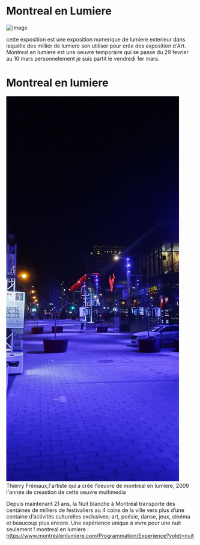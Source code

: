 # Montreal en Lumiere

![image]([https://github.com/djalilt/DjalilT-H24_V11_inspirations_TAIBI/assets/143510866/01189c4a-cd8c-4cb5-a7ef-16f9402173c9(https://github.com/djalilt/DjalilTH24_V11_inspirations_TAIBI/blob/main/Visite%20individuelle/20240301_224243.jpg?raw=true))

cette exposition est une exposition numerique de lumiere exterieur dans laquelle des millier de lumiere son utiliser pour crée des exposition d'Art.
Montreal en lumiere est une oeuvre temporaire qui se passe du 29 fevrier au 10 mars personnelement je suis partit le vendredi 1er mars.
# Montreal en lumiere
![image](https://github.com/djalilt/DjalilT-H24_V11_inspirations_TAIBI/blob/main/Visite%20individuelle/20240301_225451.jpg?raw=true)
Thierry Frémaux,l'artiste qui a crée l'oeuvre de montreal en lumiere, 2009 l'année de creastion de cette oeuvre multimedia 

Depuis maintenant 21 ans, la Nuit blanche à Montréal transporte des centaines de milliers de festivaliers au 4 coins de la ville vers plus d’une centaine d’activités culturelles exclusives; art, poésie, danse, jeux, cinéma et beaucoup plus encore.
Une expérience unique à vivre pour une nuit seulement !
montreal en lumiere :
https://www.montrealenlumiere.com/Programmation/Experience?volet=nuit
